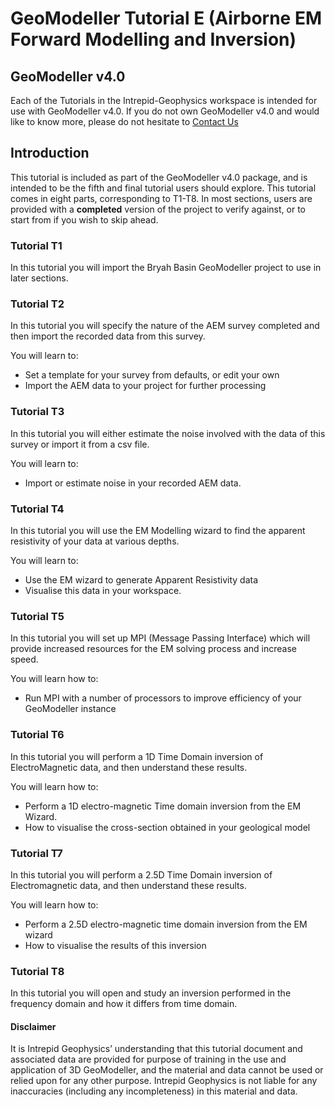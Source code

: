 # GeoModeller Tutorial E (Airborne EM Forward Modelling and Inversion)
## GeoModeller v4.0
Each of the Tutorials in the Intrepid-Geophysics workspace is intended for use with GeoModeller v4.0. If you do not own GeoModeller v4.0 and would like to know more, please do not hesitate to [Contact Us](http://www.intrepid-geophysics.com/ig/index.php?page=contact-us) 
## Introduction
This tutorial is included as part of the GeoModeller v4.0 package, and is intended to be the fifth and final tutorial users should explore. This tutorial comes in eight parts, corresponding to T1-T8. In most sections, users are provided with a **completed** version of the project to verify against, or to start from if you wish to skip ahead.

### Tutorial T1
In this tutorial you will import the Bryah Basin GeoModeller project to use in later sections.

### Tutorial T2
In this tutorial you will specify the nature of the AEM survey completed and then import the recorded data from this survey.

You will learn to:
* Set a template for your survey from defaults, or edit your own
* Import the AEM data to your project for further processing

### Tutorial T3
In this tutorial you will either estimate the noise involved with the data of this survey or import it from a csv file.

You will learn to:
* Import or estimate noise in your recorded AEM data.

### Tutorial T4
In this tutorial you will use the EM Modelling wizard to find the apparent resistivity of your data at various depths.

You will learn to:
* Use the EM wizard to generate Apparent Resistivity data
* Visualise this data in your workspace.

### Tutorial T5
In this tutorial you will set up MPI (Message Passing Interface) which will provide increased resources for the EM solving process and increase speed.

You will learn how to:
* Run MPI with a number of processors to improve efficiency of your GeoModeller instance

### Tutorial T6
In this tutorial you will perform a 1D Time Domain inversion of ElectroMagnetic data, and then understand these results.

You will learn how to:
* Perform a 1D electro-magnetic Time domain inversion from the EM Wizard.
* How to visualise the cross-section obtained in your geological model

### Tutorial T7
In this tutorial you will perform a 2.5D Time Domain inversion of Electromagnetic data, and then understand these results.

You will learn how to:
* Perform a 2.5D electro-magnetic time domain inversion from the EM wizard
* How to visualise the results of this inversion

### Tutorial T8
In this tutorial you will open and study an inversion performed in the frequency domain and how it differs from time domain.

#### Disclaimer

It is Intrepid Geophysics’ understanding that this tutorial document and associated data are provided for purpose of training in the use and application of 3D GeoModeller, and the material and data cannot be used or relied upon for any other purpose. Intrepid Geophysics is not liable for any inaccuracies (including any incompleteness) in this material and data.